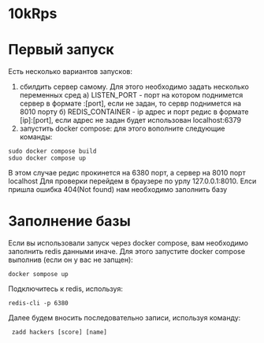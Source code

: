 # 10kRps

# Первый запуск 
Есть несколько вариантов запусков:
1) сбилдить сервер самому. Для этого необходимо задать несколько переменных сред 
    а) LISTEN_PORT - порт на котором поднимется сервер в формате :[port], если не задан, то сервр поднимется на 8010 порту 
    б) REDIS_CONTAINER - ip адрес и порт редис в формате [ip]:[port], если адрес не задан будет использован localhost:6379
2) запустить docker compose:
для этого вополните следующие команды:
```
sudo docker compose build 
sduo docker compose up
```
В этом случае редис прокинется на 6380 порт, а сервер на 8010 порт localhost
Для проверки перейдем в браузере по урлу 127.0.0.1:8010. Елси пришла ошибка 404(Not found) нам необходимо заполнить базу

# Заполнение базы 
Если вы использовали запуск через docker compose, вам необходимо заполнить redis данными иначе. Для этого запустите docker
compose выполнив (если он у вас не запщен):
```
docker sompose up
```
Подключитесь к redis, используя:
```
redis-cli -p 6380
```
Далее будем вносить последовательно записи, используя команду:
```
 zadd hackers [score] [name] 
```
